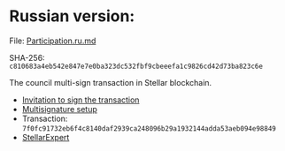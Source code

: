 Russian version:
================

File: [Participation.ru.md](Participation.ru.md)

SHA-256: `c810683a4eb542e847e7e0ba323dc532fbf9cbeeefa1c9826cd42d73ba823c6e`

The council multi-sign transaction in Stellar blockchain.

- [Invitation to sign the transaction](https://t.me/c/2042260878/324)
- [Multisignature setup](https://eurmtl.me/sign_tools/7f0fc91732eb6f4c8140daf2939ca248096b29a1932144adda53aeb094e98849)
- Transaction: `7f0fc91732eb6f4c8140daf2939ca248096b29a1932144adda53aeb094e98849`
- [StellarExpert](https://stellar.expert/explorer/public/tx/7f0fc91732eb6f4c8140daf2939ca248096b29a1932144adda53aeb094e98849)
